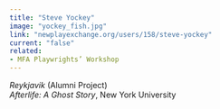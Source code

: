 ```yaml
---
title: "Steve Yockey"
image: "yockey_fish.jpg"
link: "newplayexchange.org/users/158/steve-yockey"
current: "false"
related:
- MFA Playwrights’ Workshop
---
```


*Reykjavik* (Alumni Project)\*Afterlife: A Ghost Story*, New York University
